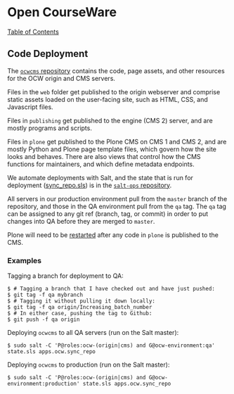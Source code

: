 # Open CourseWare

[Table of Contents](index.md)

## Code Deployment

The [`ocwcms` repository](https://github.com/mitocw/ocwcms) contains the code, page assets, and other resources for the OCW origin and CMS servers.

Files in the `web` folder get published to the origin webserver and comprise static assets loaded on the user-facing site, such as HTML, CSS, and Javascript files.

Files in `publishing` get published to the engine (CMS 2) server, and are mostly programs and scripts.

Files in `plone` get published to the Plone CMS on CMS 1 and CMS 2, and are mostly Python and Plone page template files, which govern how the site looks and behaves. There are also views that control how the CMS functions for maintainers, and which define metadata endpoints.

We automate deployments with Salt, and the state that is run for deployment ([sync_repo.sls](https://github.com/mitodl/salt-ops/blob/f41844f3bb4fc2c38f06bd8a5760e583097ec3df/salt/apps/ocw/sync_repo.sls)) is in the [`salt-ops` repository](https://github.com/mitodl/salt-ops).

All servers in our production environment pull from the `master` branch of the repository, and those in the QA environment pull from the `qa` tag. The `qa` tag can be assigned to any git ref (branch, tag, or commit) in order to put changes into QA before they are merged to `master`.

Plone will need to be [restarted](howto_restartcms.md) after any code in `plone` is published to the CMS.


### Examples

Tagging a branch for deployment to QA:

```
$ # Tagging a branch that I have checked out and have just pushed:
$ git tag -f qa mybranch
$ # Tagging it without pulling it down locally:
$ git tag -f qa origin/Increasing_batch_number
$ # In either case, pushing the tag to Github:
$ git push -f qa origin
```

Deploying `ocwcms` to all QA servers (run on the Salt master):

```
$ sudo salt -C 'P@roles:ocw-(origin|cms) and G@ocw-environment:qa' state.sls apps.ocw.sync_repo
```

Deploying `ocwcms` to production (run on the Salt master):

```
$ sudo salt -C 'P@roles:ocw-(origin|cms) and G@ocw-environment:production' state.sls apps.ocw.sync_repo
```
